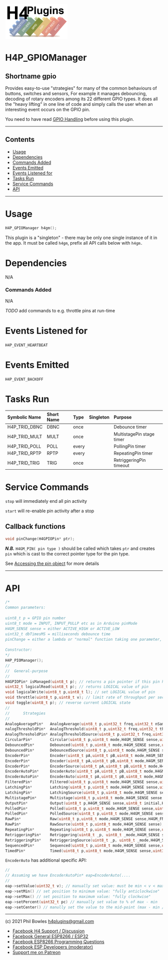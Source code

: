 ![H4P Flyer](/assets/GPIOLogo.jpg) 

# H4P_GPIOManager

## Shortname gpio

Provides easy-to-use "strategies" for many of the common behaviours of buttons, switches and sensors, For example it manages debouncing, decoding of rotary encoders among its 22 different GPIO types. It does all the "heavy lifting" in one line of code and simply calls the user when an interesting event occurs on the GPIO pin.

You need to have read [GPIO Handling](gpio.md) before using this plugin.

---

## Contents

* [Usage](#usage)
* [Dependencies](#dependencies)
* [Commands Added](#commands-added)
* [Events Emitted](#s-emitted)
* [Events Listened for](#s-listened-for)
* [Tasks Run](#tasks-run)
* [Service Commands](#service-commands)
* [API](#api)

---

# Usage

```cpp
H4P_GPIOManager h4gm();
```

This plugin is a "singleton" - there may be only one single instance of it in the app. 
It must be called `h4gm`, prefix all API calls below with `h4gm.`

# Dependencies

N/A
### Commands Added

N/A

*TODO* add commands to e.g. throttle pins at run-time

# Events Listened for

`H4P_EVENT_HEARTBEAT`

# Events Emitted

`H4P_EVENT_BACKOFF`

# Tasks Run

| Symbolic Name | Short Name | Type | Singleton | Purpose |
| :----------   | :--- | :--- | :-------: | :---    |
|H4P_TRID_DBNC|DBNC|once||Debounce timer|
|H4P_TRID_MULT|MULT|once||MultistagePin stage timer|
|H4P_TRID_POLL|POLL|every||PollingPin timer|
|H4P_TRID_RPTP|RPTP|every||RepeatingPin timer|
|H4P_TRID_TRIG|TRIG|once||RetriggeringPin timeout|

# Service Commands

`stop` will immediately end all pin activity

`start` will re-enable pin activity after a stop

## Callback functions

```cpp
void pinChange(H4GPIOPin* ptr);
```

***N.B.*** `H4GM_PIN( pin type )` should be called which takes `ptr` and creates `pin` which is cast to the correct pointer type for the pin type.

See [Accessing the pin object](gpio.md#accessing-the-pin-object-in-code) for more details

---

# API

```cpp
/*
Common parameters:

uint8_t p = GPIO pin number
uint8_t mode = INPUT, INPUT_PULLP etc as in Arduino pinMode
H4GM_SENSE sense = either ACTIVE_HIGH or ACTIVE_LOW
uint32_t dbTimesMS = milliseconds debounce time
pinChange = either a lambda or "normal" function taking one parameter, an H4GPIOPin* This need to be converted to the correct pin type using H4GM_PIN( pin type ) macro before use

Constructor:
*/
H4P_PIOManager();
//
//  General-purpose
//
H4GPIOPin* isManaged(uint8_t p); // returns a pin pointer if this pin has a strategy defined, else nullptr
uint32_t logicalRead(uint8_t p); // returns LOGICAL value of pin
void logicalWrite(uint8_t p,uint8_t l); // set LOGICAL value of pin
void throttle(uint8_t p,uint8_t v); // limit rate of throughput per second
void toggle(uint8_t p); // reverse current LOGICAL state
//
//      Strategies
//
AnalogAveragePin*   AnalogAverage(uint8_t p,uint32_t freq,uint32_t nSamples,H4GM_FN_EVENT pinChange);
nalogThresholdPin*  AnalogThreshold(uint8_t p,uint32_t freq,uint32_t threshold,H4GM_COMPARE compare,H4GM_FN_EVENT pinChange);//
AnalogThresholdPin* AnalogThresholdSource(uint8_t p,uint32_t freq,uint32_t threshold,H4GM_COMPARE compare);//
CircularPin*        Circular(uint8_t p,uint8_t mode,H4GM_SENSE sense,uint32_t dbTimeMs,uint32_t nStages,H4GM_FN_EVENT pinChange);//
DebouncedPin*       Debounced(uint8_t p,uint8_t mode,H4GM_SENSE sense,uint32_t dbTimeMs,H4GM_FN_EVENT pinChange);//
DebouncedPin*       DebouncedSource(uint8_t p,uint8_t mode,H4GM_SENSE sense,uint32_t dbTimeMs);//
EncoderPin*         Encoder(uint8_t pA,uint8_t pB,uint8_t mode,H4GM_SENSE sense,H4GM_FN_EVENT);
EncoderPin*         Encoder(uint8_t pA,uint8_t pB,uint8_t mode,H4GM_SENSE sense,int&);
EncoderPin*         EncoderSource(uint8_t pA,uint8_t pB,uint8_t mode,H4GM_SENSE sense);
EncoderAutoPin*     EncoderAuto(uint8_t pA,uint8_t pB,uint8_t mode,H4GM_SENSE sense,int vMin,int vMax,int vSet,uint32_t vIncr,H4GM_FN_EVENT);
EncoderAutoPin*     EncoderAuto(uint8_t pA,uint8_t pB,uint8_t mode,H4GM_SENSE sense,int vMin,int vMax,int vSet,uint32_t vIncr,int&);
FilteredPin*        Filtered(uint8_t p,uint8_t mode,H4GM_SENSE sense,uint8_t filter,H4GM_FN_EVENT pinChange);//
LatchingPin*        Latching(uint8_t p,uint8_t mode,H4GM_SENSE sense,uint32_t dbTimeMs,H4GM_FN_EVENT pinChange);//
LatchingPin*        LatchingSource(uint8_t p,uint8_t mode,H4GM_SENSE sense,uint32_t dbTimeMs);//
MultistagePin*      Multistage(uint8_t p,uint8_t mode,H4GM_SENSE sense,uint32_t dbTimeMs,H4GM_STAGE_MAP stageMap,H4GM_FN_EVENT pinChange);//
OutputPin*          Output(uint8_t p,H4GM_SENSE sense,uint8_t initial,H4GM_FN_EVENT pinChange=nullptr);// FIX ptr type
PolledPin*          Polled(uint8_t p,uint8_t mode,H4GM_SENSE sense,uint32_t frequency,uint32_t isAnalog,H4GM_FN_EVENT pinChange);//
PolledPin*          PolledSource(uint8_t p,uint8_t mode,H4GM_SENSE sense,uint32_t frequency,uint32_t isAnalog);//
RawPin*             Raw(uint8_t p,uint8_t mode,H4GM_SENSE sense,H4GM_FN_EVENT pinChange);//
RawPin*             RawSource(uint8_t p,uint8_t mode,H4GM_SENSE sense);//
RepeatingPin*       Repeating(uint8_t p,uint8_t mode,H4GM_SENSE sense,uint32_t dbTimeMs,uint32_t frequency,H4GM_FN_EVENT pinChange);//
RetriggeringPin*    Retriggering(uint8_t _p, uint8_t _mode,H4GM_SENSE sense,uint32_t timeout, H4GM_FN_EVENT _pinChange);
RetriggeringPin*    RetriggeringSource(uint8_t _p, uint8_t _mode,H4GM_SENSE sense,uint32_t timeout);
SequencedPin*       Sequenced(uint8_t p,uint8_t mode,H4GM_SENSE sense,uint32_t dbTimeMs,H4GM_FN_EVENT pinChange); //
TimedPin*           Timed(uint8_t p,uint8_t mode,H4GM_SENSE sense,uint32_t dbTimeMs,H4GM_FN_EVENT pinChange); //
```

`EncoderAuto` has additional specific API:

```cpp
//
// Assuming we have EncoderAutoPin* eap=EncoderAuto(....
//
eap->setValue(uint32_t v); // manually set value: must be min < v < max
eap->setMin() // set position to minimum value: "fully anticlockwise"
eap->setMax() // set position to maximum value: "fully clockwise"
eap->setPercent(uint32_t pc) // manually set value to % of max - min
eap->setCenter() // manully set the value to the mid-point (max - min / 2)
```

---

(c) 2021 Phil Bowles h4plugins@gmail.com

* [Facebook H4  Support / Discussion](https://www.facebook.com/groups/444344099599131/)
* [Facebook General ESP8266 / ESP32](https://www.facebook.com/groups/2125820374390340/)
* [Facebook ESP8266 Programming Questions](https://www.facebook.com/groups/esp8266questions/)
* [Facebook ESP Developers (moderator)](https://www.facebook.com/groups/ESP8266/)
* [Support me on Patreon](https://patreon.com/esparto)